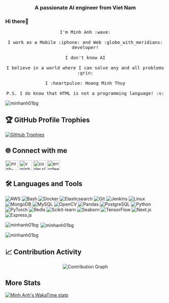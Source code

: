 <h3 align="center">A passionate AI engineer from Viet Nam</h3>

### Hi there👋 

<p align="center">
<!--   <img alt="GIF" src="https://media.giphy.com/media/Cmr1OMJ2FN0B2/giphy.gif" width = 200/> -->
<!--   <br><br> -->
  <samp>
    I'm Minh Anh :wave:
    <br><br>
    I work as a Mobile :iphone: and Web :globe_with_meridians: developer!
    <br><br>
    I don't know AI
    <br><br>
    I believe in a world where I can solve any and all problems :grin:
    <br><br>
    I :heartpulse: Hoang Minh Thuy 
    <br><br>
    P.S. I do know that HTML is not a programming language! :v:
  </samp>
</p>
<p align="center"> 
  
<p align="left"> <img src="https://komarev.com/ghpvc/?username=minhanh01bg&label=Profile%20views&color=0e75b6&style=flat" alt="minhanh01bg" /> </p>

## 🏆 GitHub Profile Trophies

<p>
  <a href="https://github.com/ryo-ma/github-profile-trophy">
    <img 
      src="https://github-profile-trophy.vercel.app/?username=minhanh01bg&theme=flat&column=6&margin-w=10&margin-h=15&rank=-C,-?"
      alt="GitHub Trophies"
    />
  </a>
</p>

## 🌐 Connect with me
<p align="left">
<a href="https://linkedin.com/in/minh-anh-vu-a02868194" target="blank"><img align="center" src="https://raw.githubusercontent.com/rahuldkjain/github-profile-readme-generator/master/src/images/icons/Social/linked-in-alt.svg" alt="minh-anh-vu-a02868194" height="30" width="40" /></a>
<a href="https://kaggle.com/vminhanh" target="blank"><img align="center" src="https://raw.githubusercontent.com/rahuldkjain/github-profile-readme-generator/master/src/images/icons/Social/kaggle.svg" alt="vminhanh" height="30" width="40" /></a>
<a href="https://fb.com/coder.sliverbullet" target="blank"><img align="center" src="https://raw.githubusercontent.com/rahuldkjain/github-profile-readme-generator/master/src/images/icons/Social/facebook.svg" alt="coder.sliverbullet" height="30" width="40" /></a>
<a href="https://codeforces.com/profile/errorfeeling" target="blank"><img align="center" src="https://raw.githubusercontent.com/rahuldkjain/github-profile-readme-generator/master/src/images/icons/Social/codeforces.svg" alt="errorfeeling" height="30" width="40" /></a>
</p>

## 🛠️ Languages and Tools

![AWS](https://img.shields.io/badge/AWS-232F3E?logo=amazonaws&logoColor=white&style=flat-square)
![Bash](https://img.shields.io/badge/Bash-4EAA25?logo=gnubash&logoColor=white&style=flat-square)
![Docker](https://img.shields.io/badge/Docker-2496ED?logo=docker&logoColor=white&style=flat-square)
![Elasticsearch](https://img.shields.io/badge/Elastic-005571?logo=elastic&logoColor=white&style=flat-square)
![Git](https://img.shields.io/badge/Git-F05032?logo=git&logoColor=white&style=flat-square)
![Jenkins](https://img.shields.io/badge/Jenkins-D24939?logo=jenkins&logoColor=white&style=flat-square)
![Linux](https://img.shields.io/badge/Linux-FCC624?logo=linux&logoColor=black&style=flat-square)
![MongoDB](https://img.shields.io/badge/MongoDB-47A248?logo=mongodb&logoColor=white&style=flat-square)
![MySQL](https://img.shields.io/badge/MySQL-4479A1?logo=mysql&logoColor=white&style=flat-square)
![OpenCV](https://img.shields.io/badge/OpenCV-5C3EE8?logo=opencv&logoColor=white&style=flat-square)
![Pandas](https://img.shields.io/badge/Pandas-150458?logo=pandas&logoColor=white&style=flat-square)
![PostgreSQL](https://img.shields.io/badge/PostgreSQL-336791?logo=postgresql&logoColor=white&style=flat-square)
![Python](https://img.shields.io/badge/Python-3776AB?logo=python&logoColor=white&style=flat-square)
![PyTorch](https://img.shields.io/badge/PyTorch-EE4C2C?logo=pytorch&logoColor=white&style=flat-square)
![Redis](https://img.shields.io/badge/Redis-DC382D?logo=redis&logoColor=white&style=flat-square)
![Scikit-learn](https://img.shields.io/badge/Scikit--learn-F7931E?logo=scikitlearn&logoColor=white&style=flat-square)
![Seaborn](https://img.shields.io/badge/Seaborn-3776AB?logo=python&logoColor=white&style=flat-square)
![TensorFlow](https://img.shields.io/badge/TensorFlow-FF6F00?logo=tensorflow&logoColor=white&style=flat-square)
![Next.js](https://img.shields.io/badge/Next.js-000000?logo=nextdotjs&logoColor=white&style=flat-square)
![Express.js](https://img.shields.io/badge/Express.js-303030?logo=express&logoColor=white&style=flat-square)

<p><img align="left" src="https://github-readme-stats.vercel.app/api/top-langs?username=minhanh01bg&show_icons=true&locale=en&layout=compact" alt="minhanh01bg" /></p>

<p>&nbsp;<img align="center" src="https://github-readme-stats.vercel.app/api?username=minhanh01bg&show_icons=true&count_private=true&custom_title=My%20Stats" alt="minhanh01bg" /></p>

<p><img align="center" src="https://github-readme-streak-stats.herokuapp.com/?user=minhanh01bg&" alt="minhanh01bg" /></p>

## 📈 Contribution Activity

<div align="center">
  <img src="https://github-readme-activity-graph.vercel.app/graph?username=minhanh01bg&bg_color=ffffff&color=000000&line=000000&point=000000&area=true&area_color=cccccc&area_opacity=0.3&hide_border=true" alt="Contribution Graph" />
</div>

## More Stats

[![Minh Anh's WakaTime stats](https://github-readme-stats.vercel.app/api/wakatime?username=21979770-ad89-4f8f-bbb6-d11eb273bedc)](https://github.com/anuraghazra/github-readme-stats)

<!-- last refresh: 2025-08-11 01:29:38 -->

<!-- last refresh: 2025-08-11 04:35:29 -->

<!-- last refresh: 2025-08-12 04:19:56 -->

<!-- last refresh: 2025-08-13 04:22:19 -->

<!-- last refresh: 2025-08-14 04:21:55 -->

<!-- last refresh: 2025-08-15 04:22:34 -->

<!-- last refresh: 2025-08-16 04:16:12 -->

<!-- last refresh: 2025-08-17 04:25:05 -->

<!-- last refresh: 2025-08-18 04:30:24 -->

<!-- last refresh: 2025-08-19 04:14:17 -->

<!-- last refresh: 2025-08-20 04:14:06 -->

<!-- last refresh: 2025-08-21 04:13:48 -->

<!-- last refresh: 2025-08-22 04:13:00 -->

<!-- last refresh: 2025-08-23 04:12:47 -->

<!-- last refresh: 2025-08-24 04:17:35 -->

<!-- last refresh: 2025-08-25 04:18:09 -->

<!-- last refresh: 2025-08-26 04:14:15 -->

<!-- last refresh: 2025-08-27 04:13:05 -->

<!-- last refresh: 2025-08-28 04:12:59 -->

<!-- last refresh: 2025-08-29 04:13:15 -->

<!-- last refresh: 2025-08-30 04:12:10 -->

<!-- last refresh: 2025-08-31 04:12:18 -->

<!-- last refresh: 2025-09-01 04:21:05 -->

<!-- last refresh: 2025-09-02 04:13:13 -->

<!-- last refresh: 2025-09-03 04:12:50 -->

<!-- last refresh: 2025-09-04 04:12:24 -->

<!-- last refresh: 2025-09-05 04:12:52 -->

<!-- last refresh: 2025-09-06 04:11:42 -->

<!-- last refresh: 2025-09-07 04:12:25 -->

<!-- last refresh: 2025-09-08 04:13:18 -->

<!-- last refresh: 2025-09-09 04:12:49 -->

<!-- last refresh: 2025-09-10 04:12:43 -->

<!-- last refresh: 2025-09-11 04:13:14 -->

<!-- last refresh: 2025-09-12 04:12:31 -->

<!-- last refresh: 2025-09-13 04:11:30 -->

<!-- last refresh: 2025-09-14 04:12:05 -->

<!-- last refresh: 2025-09-15 04:13:27 -->

<!-- last refresh: 2025-09-16 04:12:47 -->

<!-- last refresh: 2025-09-17 04:13:07 -->

<!-- last refresh: 2025-09-18 04:13:03 -->

<!-- last refresh: 2025-09-19 04:12:51 -->

<!-- last refresh: 2025-09-20 04:12:20 -->

<!-- last refresh: 2025-09-21 04:12:30 -->

<!-- last refresh: 2025-09-22 04:13:18 -->

<!-- last refresh: 2025-09-23 04:13:00 -->

<!-- last refresh: 2025-09-24 04:12:54 -->

<!-- last refresh: 2025-09-25 04:12:55 -->

<!-- last refresh: 2025-09-26 04:12:50 -->

<!-- last refresh: 2025-09-27 04:12:42 -->

<!-- last refresh: 2025-09-28 04:12:14 -->

<!-- last refresh: 2025-09-29 04:13:20 -->

<!-- last refresh: 2025-09-30 04:13:08 -->

<!-- last refresh: 2025-10-01 04:13:12 -->

<!-- last refresh: 2025-10-02 04:12:29 -->

<!-- last refresh: 2025-10-03 04:12:24 -->

<!-- last refresh: 2025-10-04 04:12:03 -->

<!-- last refresh: 2025-10-05 04:12:05 -->

<!-- last refresh: 2025-10-06 04:12:49 -->

<!-- last refresh: 2025-10-07 04:12:52 -->

<!-- last refresh: 2025-10-08 04:12:48 -->

<!-- last refresh: 2025-10-09 04:13:11 -->

<!-- last refresh: 2025-10-10 04:12:54 -->

<!-- last refresh: 2025-10-11 04:12:16 -->

<!-- last refresh: 2025-10-12 04:12:25 -->

<!-- last refresh: 2025-10-13 04:13:51 -->

<!-- last refresh: 2025-10-14 04:12:53 -->

<!-- last refresh: 2025-10-15 04:13:05 -->

<!-- last refresh: 2025-10-16 04:12:48 -->

<!-- last refresh: 2025-10-17 04:13:10 -->

<!-- last refresh: 2025-10-18 04:12:28 -->

<!-- last refresh: 2025-10-19 04:14:19 -->

<!-- last refresh: 2025-10-20 04:17:16 -->

<!-- last refresh: 2025-10-21 04:13:13 -->

<!-- last refresh: 2025-10-22 04:14:06 -->

<!-- last refresh: 2025-10-23 04:13:12 -->

<!-- last refresh: 2025-10-24 04:12:55 -->
